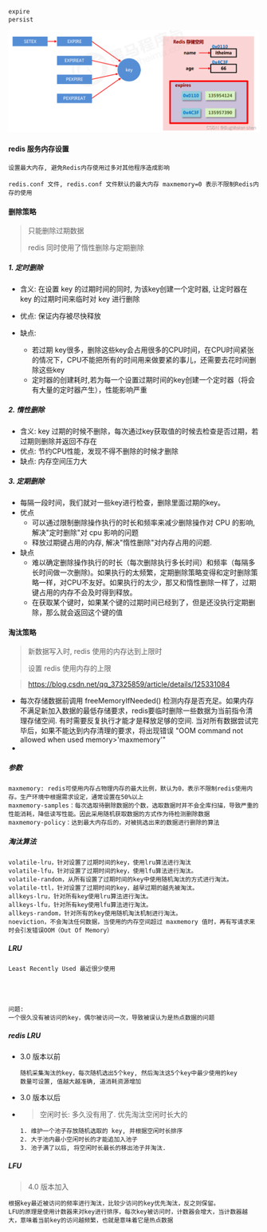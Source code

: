 ```
expire
persist
```

<img src=".\image\redis过期时间.png" alt="redis过期时间" style="zoom:80%;" />

#### redis 服务内存设置

```
设置最大内存, 避免Redis内存使用过多对其他程序造成影响

redis.conf 文件, redis.conf 文件默认的最大内存 maxmemory=0 表示不限制Redis内存的使用
```

#### 删除策略

> 只能删除过期数据
>
> redis 同时使用了惰性删除与定期删除

##### 1. 定时删除

- 含义: 在设置 key 的过期时间的同时, 为该key创建一个定时器, 让定时器在 key 的过期时间来临时对 key 进行删除

- 优点: 保证内存被尽快释放

- 缺点:

  - 若过期 key很多，删除这些key会占用很多的CPU时间，在CPU时间紧张的情况下，CPU不能把所有的时间用来做要紧的事儿，还需要去花时间删除这些key
  - 定时器的创建耗时,若为每一个设置过期时间的key创建一个定时器（将会有大量的定时器产生），性能影响严重


##### 2. 惰性删除

- 含义: key 过期的时候不删除，每次通过key获取值的时候去检查是否过期，若过期则删除并返回不存在
- 优点: 节约CPU性能，发现不得不删除的时候才删除
- 缺点: 内存空间压力大

##### 3. 定期删除

- 每隔一段时间，我们就对一些key进行检查，删除里面过期的key。
- 优点
  - 可以通过限制删除操作执行的时长和频率来减少删除操作对 CPU 的影响, 解决"定时删除"对 cpu 影响的问题
  - 释放过期键占用的内存, 解决"惰性删除"对内存占用的问题.
- 缺点
  - 难以确定删除操作执行的时长（每次删除执行多长时间）和频率（每隔多长时间做一次删除)。如果执行的太频繁，定期删除策略变得和定时删除策略一样，对CPU不友好。如果执行的太少，那又和惰性删除一样了，过期键占用的内存不会及时得到释放。
  - 在获取某个键时，如果某个键的过期时间已经到了，但是还没执行定期删除，那么就会返回这个键的值

#### 淘汰策略

> 新数据写入时, redis 使用的内存达到上限时
>
> 设置 redis 使用内存的上限

> https://blog.csdn.net/qq_37325859/article/details/125331084

- 每次存储数据前调用 freeMemoryIfNeeded() 检测内存是否充足。如果内存不满足新加入数据的最低存储要求，redis要临时删除一些数据为当前指令清理存储空间. 有时需要反复执行才能才是释放足够的空间. 当对所有数据尝试完毕后，如果不能达到内存清理的要求，将出现错误 "OOM command not allowed when used memory>'maxmemory'"
- 

##### 参数

```
maxmemory: redis可使用内存占物理内存的最大比例，默认为0，表示不限制redis使用内存。生产环境中根据需求设定，通常设置在50%以上
maxmemory-samples：每次选取待删除数据的个数，选取数据时并不会全库扫描，导致严重的性能消耗，降低读写性能。因此采用随机获取数据的方式作为待检测删除数据
maxmemory-policy：达到最大内存后的，对被挑选出来的数据进行删除的算法
```

##### 淘汰算法

```
volatile-lru，针对设置了过期时间的key，使用lru算法进行淘汰
volatile-lfu，针对设置了过期时间的key，使用lfu算法进行淘汰。
volatile-random，从所有设置了过期时间的key中使用随机淘汰的方式进行淘汰。
volatile-ttl，针对设置了过期时间的key，越早过期的越先被淘汰。
allkeys-lru，针对所有key使用lru算法进行淘汰。
allkeys-lfu，针对所有key使用lfu算法进行淘汰。
allkeys-random，针对所有的key使用随机淘汰机制进行淘汰。
noeviction，不会淘汰任何数据，当使用的内存空间超过 maxmemory 值时，再有写请求来时会引发错误OOM（Out Of Memory）
```

##### LRU

```
Least Recently Used 最近很少使用




问题:
一个很久没有被访问的key，偶尔被访问一次，导致被误认为是热点数据的问题
```

##### redis LRU

- 3.0 版本以前

  ```
  随机采集淘汰的key，每次随机选出5个key, 然后淘汰这5个key中最少使用的key
  数量可设置, 值越大越准确, 道消耗资源增加
  ```

- 3.0 版本以后

- > 空闲时长: 多久没有用了. 优先淘汰空闲时长大的

  ```
  1. 维护一个池子存放随机选取的 key, 并根据空闲时长排序
  2. 大于池内最小空闲时长的才能追加入池子
  3. 池子满了以后, 将空闲时长最长的移出池子并淘汰.
  ```

##### LFU

> 4.0 版本加入

```
根据key最近被访问的频率进行淘汰，比较少访问的key优先淘汰，反之则保留。
LFU的原理是使用计数器来对key进行排序，每次key被访问时，计数器会增大，当计数器越大，意味着当前key的访问越频繁，也就是意味着它是热点数据
```



